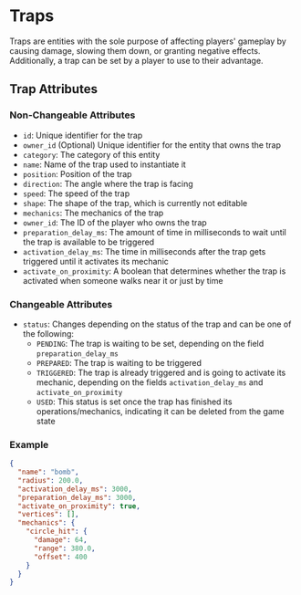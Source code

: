 # Traps

Traps are entities with the sole purpose of affecting players' gameplay by causing damage,
slowing them down, or granting negative effects. Additionally, a trap can be set by a player to use to their advantage.

## Trap Attributes

### Non-Changeable Attributes

- `id`: Unique identifier for the trap
- `owner_id` (Optional) Unique identifier for the entity that owns the trap
- `category`: The category of this entity
- `name`: Name of the trap used to instantiate it
- `position`: Position of the trap
- `direction`: The angle where the trap is facing
- `speed`: The speed of the trap
- `shape`: The shape of the trap, which is currently not editable
- `mechanics`: The mechanics of the trap
- `owner_id`: The ID of the player who owns the trap
- `preparation_delay_ms`: The amount of time in milliseconds to wait until the trap is available to be triggered
- `activation_delay_ms`: The time in milliseconds after the trap gets triggered until it activates its mechanic
- `activate_on_proximity`: A boolean that determines whether the trap is activated when someone walks near it or just by time

### Changeable Attributes

- `status`: Changes depending on the status of the trap and can be one of the following:
  - `PENDING`: The trap is waiting to be set, depending on the field `preparation_delay_ms`
  - `PREPARED`: The trap is waiting to be triggered
  - `TRIGGERED`: The trap is already triggered and is going to activate its mechanic, depending on the fields `activation_delay_ms` and `activate_on_proximity`
  - `USED`: This status is set once the trap has finished its operations/mechanics, indicating it can be deleted from the game state


### Example

```json
{
  "name": "bomb",
  "radius": 200.0,
  "activation_delay_ms": 3000,
  "preparation_delay_ms": 3000,
  "activate_on_proximity": true,
  "vertices": [],
  "mechanics": {
    "circle_hit": {
      "damage": 64,
      "range": 380.0,
      "offset": 400
    }
  }
}
```
